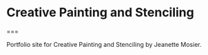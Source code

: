 # Creative Painting and Stenciling
===

Portfolio site for Creative Painting and Stenciling by Jeanette Mosier.

